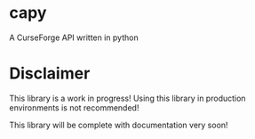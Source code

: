 # capy
A CurseForge API written in python

# Disclaimer

This library is a work in progress!
Using this library in production environments is not recommended!

This library will be complete with documentation very soon! 